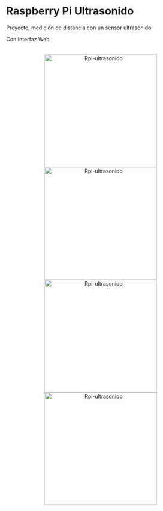 <h1>Raspberry Pi Ultrasonido</h1>
<p>Proyecto, medición de distancia con un sensor ultrasonido</p>
<p>Con Interfaz Web</p>
<div align="center">
<br>
<img src="http://i.imgur.com/bFz4qot.png" alt="Rpi-ultrasonido" width="300px">
<br>
<img src="http://i.imgur.com/ZNOsk6L.png" alt="Rpi-ultrasonido" width="300px">
<br>
<img src="http://i.imgur.com/uuKtTSH.png" alt="Rpi-ultrasonido" width="300px">
<br>
<img src="http://i.imgur.com/B6N9CIC.jpg" alt="Rpi-ultrasonido" width="300px">
<br>
</div>

